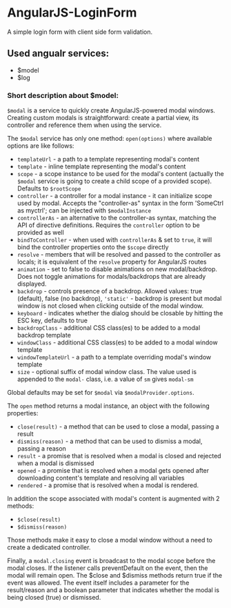 # AngularJS-LoginForm
  A simple login form with client side form validation.
## Used angualr services:
  - $model
  - $log
### Short description about $model:
`$modal` is a service to quickly create AngularJS-powered modal windows.
Creating custom modals is straightforward: create a partial view, its controller and reference them when using the service.

The `$modal` service has only one method: `open(options)` where available options are like follows:

* `templateUrl` - a path to a template representing modal's content
* `template` - inline template representing the modal's content
* `scope` - a scope instance to be used for the modal's content (actually the `$modal` service is going to create a child scope of a provided scope). Defaults to `$rootScope`
* `controller` - a controller for a modal instance - it can initialize scope used by modal. Accepts the "controller-as" syntax in the form 'SomeCtrl as myctrl'; can be injected with `$modalInstance`
* `controllerAs` - an alternative to the controller-as syntax, matching the API of directive definitions. Requires the `controller` option to be provided as well
* `bindToController` - when used with `controllerAs` & set to `true`, it will bind the controller properties onto the `$scope` directly
* `resolve` - members that will be resolved and passed to the controller as locals; it is equivalent of the `resolve` property for AngularJS routes
* `animation` - set to false to disable animations on new modal/backdrop. Does not toggle animations for modals/backdrops that are already displayed.
* `backdrop` - controls presence of a backdrop. Allowed values: true (default), false (no backdrop), `'static'` - backdrop is present but modal window is not closed when clicking outside of the modal window.
* `keyboard` - indicates whether the dialog should be closable by hitting the ESC key, defaults to true
* `backdropClass` - additional CSS class(es) to be added to a modal backdrop template
* `windowClass` - additional CSS class(es) to be added to a modal window template
* `windowTemplateUrl` - a path to a template overriding modal's window template
* `size` - optional suffix of modal window class. The value used is appended to the `modal-` class, i.e. a value of `sm` gives `modal-sm`

Global defaults may be set for `$modal` via `$modalProvider.options`.

The `open` method returns a modal instance, an object with the following properties:

* `close(result)` - a method that can be used to close a modal, passing a result
* `dismiss(reason)` - a method that can be used to dismiss a modal, passing a reason
* `result` - a promise that is resolved when a modal is closed and rejected when a modal is dismissed
* `opened` - a promise that is resolved when a modal gets opened after downloading content's template and resolving all variables
* `rendered` - a promise that is resolved when a modal is rendered. 

In addition the scope associated with modal's content is augmented with 2 methods:

* `$close(result)`
* `$dismiss(reason)`

Those methods make it easy to close a modal window without a need to create a dedicated controller.

Finally, a `modal.closing` event is broadcast to the modal scope before the modal closes.  If the listener calls 
preventDefault on the event, then the modal will remain open.  The $close and $dismiss methods return true if the 
event was allowed.  The event itself includes a parameter for the result/reason and a boolean parameter that indicates
whether the modal is being closed (true) or dismissed.
